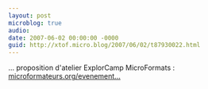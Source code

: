 ```yaml
---
layout: post
microblog: true
audio: 
date: 2007-06-02 00:00:00 -0000
guid: http://xtof.micro.blog/2007/06/02/t87930022.html
---
```

... proposition d'atelier ExplorCamp MicroFormats : [microformateurs.org/evenement...](http://microformateurs.org/evenements/)
